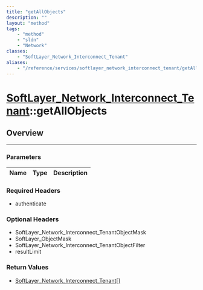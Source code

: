 ```yaml
---
title: "getAllObjects"
description: ""
layout: "method"
tags:
    - "method"
    - "sldn"
    - "Network"
classes:
    - "SoftLayer_Network_Interconnect_Tenant"
aliases:
    - "/reference/services/softlayer_network_interconnect_tenant/getAllObjects"
---
```

# [SoftLayer_Network_Interconnect_Tenant](/reference/services/SoftLayer_Network_Interconnect_Tenant)::getAllObjects




## Overview 


-----

### Parameters 
|Name | Type | Description |
| --- | --- | --- |


### Required Headers
* authenticate


### Optional Headers
* SoftLayer_Network_Interconnect_TenantObjectMask
* SoftLayer_ObjectMask
* SoftLayer_Network_Interconnect_TenantObjectFilter
* resultLimit

### Return Values
* <a href='/reference/datatypes/SoftLayer_Network_Interconnect_Tenant'>SoftLayer_Network_Interconnect_Tenant[] </a>





